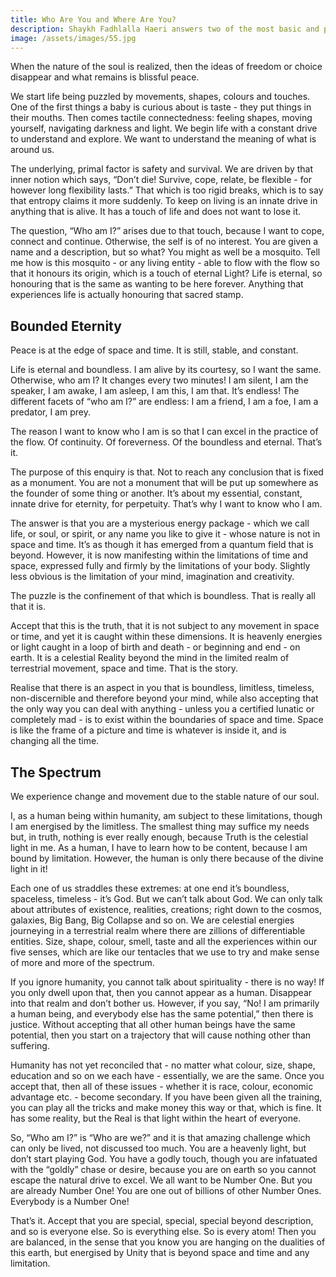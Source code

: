 ```yaml
---
title: Who Are You and Where Are You?
description: Shaykh Fadhlalla Haeri answers two of the most basic and profound questions of human existence.
image: /assets/images/55.jpg
---
```


<div class="callout6">
When the nature of the soul is realized, then the ideas of freedom or choice disappear and what remains is blissful peace.
</div>

We start life being puzzled by movements, shapes, colours and touches. One of the first things a baby is curious about is taste - they put things in their mouths. Then comes tactile connectedness: feeling shapes, moving yourself, navigating darkness and light. We begin life with a constant drive to understand and explore. We want to understand the meaning of what is around us. 

The underlying, primal factor is safety and survival. We are driven by that inner notion which says, “Don’t die! Survive, cope, relate, be flexible - for however long flexibility lasts.” That which is too rigid breaks, which is to say that entropy claims it more suddenly. To keep on living is an innate drive in anything that is alive. It has a touch of life and does not want to lose it.

The question, “Who am I?” arises due to that touch, because I want to cope, connect and continue. Otherwise, the self is of no interest. You are given a name and a description, but so what? You might as well be a mosquito. Tell me how is this mosquito - or any living entity - able to flow with the flow so that it honours its origin, which is a touch of eternal Light? Life is eternal, so honouring that is the same as wanting to be here forever. Anything that experiences life is actually honouring that sacred stamp.

## Bounded Eternity

<div class="callout6">
Peace is at the edge of space and time. It is still, stable, and constant.
</div>

Life is eternal and boundless. I am alive by its courtesy, so I want the same. Otherwise, who am I? It changes every two minutes! I am silent, I am the speaker, I am awake, I am asleep, I am this, I am that. It’s endless! The different facets of “who am I?” are endless: I am a friend, I am a foe, I am a predator, I am prey.

The reason I want to know who I am is so that I can excel in the practice of the flow. Of continuity. Of foreverness. Of the boundless and eternal. That’s it.

The purpose of this enquiry is that. Not to reach any conclusion that is fixed as a monument. You are not a monument that will be put up somewhere as the founder of some thing or another. It’s about my essential, constant, innate drive for eternity, for perpetuity. That’s why I want to know who I am. 

The answer is that you are a mysterious energy package - which we call life, or soul, or spirit, or any name you like to give it - whose nature is not in space and time. It’s as though it has emerged from a quantum field that is beyond. However, it is now manifesting within the limitations of time and space, expressed fully and firmly by the limitations of your body. Slightly less obvious is the limitation of your mind, imagination and creativity. 

The puzzle is the confinement of that which is boundless. That is really all that it is.

Accept that this is the truth, that it is not subject to any movement in space or time, and yet it is caught within these dimensions. It is heavenly energies or light caught in a loop of birth and death - or beginning and end - on earth. It is a celestial Reality beyond the mind in the limited realm of terrestrial movement, space and time. That is the story. 

Realise that there is an aspect in you that is boundless, limitless, timeless, non-discernible and therefore beyond your mind, while also accepting that the only way you can deal with anything - unless you a certified lunatic or completely mad - is to exist within the boundaries of space and time. Space is like the frame of a picture and time is whatever is inside it, and is changing all the time.

## The Spectrum

<div class="callout6">
We experience change and movement due to the stable nature of our soul.
</div>

I, as a human being within humanity, am subject to these limitations, though I am energised by the limitless. The smallest thing may suffice my needs but, in truth, nothing is ever really enough, because Truth is the celestial light in me. As a human, I have to learn how to be content, because I am bound by limitation. However, the human is only there because of the divine light in it! 

Each one of us straddles these extremes: at one end it’s boundless, spaceless, timeless - it’s God. But we can’t talk about God. We can only talk about attributes of existence, realities, creations; right down to the cosmos, galaxies, Big Bang, Big Collapse and so on. We are celestial energies journeying in a terrestrial realm where there are zillions of differentiable entities. Size, shape, colour, smell, taste and all the experiences within our five senses, which are like our tentacles that we use to try and make sense of more and more of the spectrum.

If you ignore humanity, you cannot talk about spirituality - there is no way! If you only dwell upon that, then you cannot appear as a human. Disappear into that realm and don’t bother us. However, if you say, “No! I am primarily a human being, and everybody else has the same potential,” then there is justice. Without accepting that all other human beings have the same potential, then you start on a trajectory that will cause nothing other than suffering.

Humanity has not yet reconciled that - no matter what colour, size, shape, education and so on we each have - essentially, we are the same. Once you accept that, then all of these issues - whether it is race, colour, economic advantage etc. - become secondary. If you have been given all the training, you can play all the tricks and make money this way or that, which is fine. It has some reality, but the Real is that light within the heart of everyone.

So, “Who am I?” is “Who are we?” and it is that amazing challenge which can only be lived, not discussed too much. You are a heavenly light, but don’t start playing God. You have a godly touch, though you are infatuated with the “goldly” chase or desire, because you are on earth so you cannot escape the natural drive to excel. We all want to be Number One. But you are already Number One! You are one out of billions of other Number Ones. Everybody is a Number One! 

That’s it. Accept that you are special, special, special beyond description, and so is everyone else. So is everything else. So is every atom! Then you are balanced, in the sense that you know you are hanging on the dualities of this earth, but energised by Unity that is beyond space and time and any limitation.
